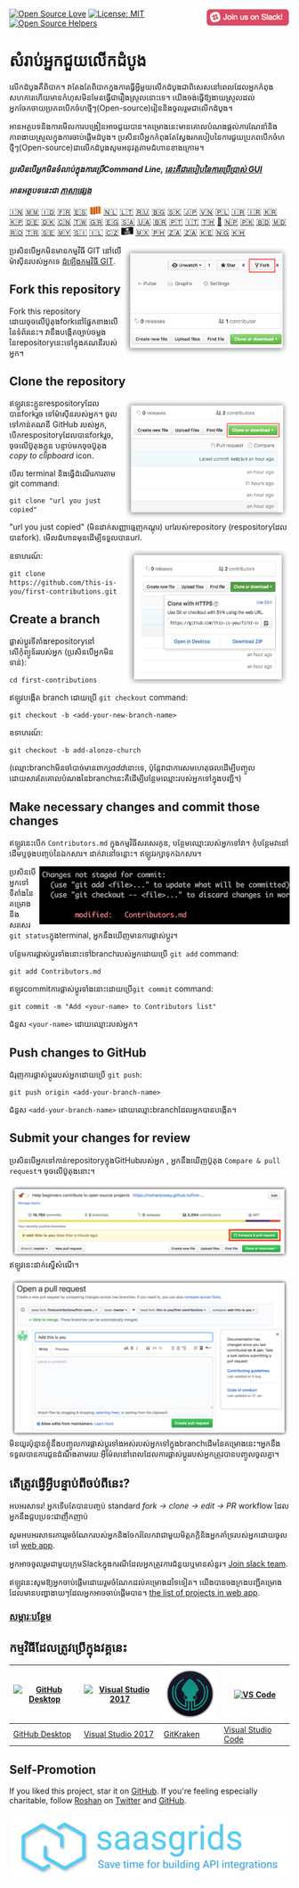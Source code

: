 [![Open Source Love](https://badges.frapsoft.com/os/v1/open-source.svg?v=103)](https://github.com/ellerbrock/open-source-badges/)
[<img align="right" width="150" src="assets/join-slack-team.png">](https://join.slack.com/t/firstcontributors/shared_invite/enQtMzE1MTYwNzI3ODQ0LTZiMDA2OGI2NTYyNjM1MTFiNTc4YTRhZTg4OWZjMzA0ZWZmY2UxYzVkMzI1ZmVmOWI4ODdkZWQwNTM2NDVmNjY)
[![License: MIT](https://img.shields.io/badge/License-MIT-green.svg)](https://opensource.org/licenses/MIT)
[![Open Source Helpers](https://www.codetriage.com/roshanjossey/first-contributions/badges/users.svg)](https://www.codetriage.com/roshanjossey/first-contributions)


# សំរាប់អ្នកជួយលើកដំបូង

លើកដំបូងគឺពិបាក។​​ វាតែងតែពិបាកក្នងការធ្វើអ្វីមួយលើកដំបូង​ ជាពិសេសនៅពេលដែលអ្នកកំពុងសហការហើយមានកំហុសមិនមែនធ្វើជារឿងស្រួលនោះទេ។ យើងចង់ធ្វើឱ្យងាយស្រួលដល់អ្នកចែកចាយប្រភពបើកចំហថ្មីៗ(Open-source)រៀននិងចូលរួមជាលើកដំបូង។

អានអត្ថបទនិងការមើលការបង្រៀនអាចជួយបាន។​ គម្រោងនេះមានគោលបំណងផ្តល់ការណែនាំនិងភាពងាយស្រួលក្នុងការចាប់ផ្តើមដំបូង។ ប្រសិនបើអ្នកកំពុងតែស្វែងរករបៀបនៃការជួយប្រភពបើកចំហថ្មីៗ(Open-source)ជាលើកដំបូងសូមអនុវត្តតាមជំហានខាងក្រោម។

#### *ប្រសិនបើអ្នកមិនទំលាប់ក្នុងការប្រើCommand Line, [នេះគឺជារបៀបនៃការប្រើ​ប្រាស់ GUI​]( #tutorials-using-other-tools )*

#### *អានអត្ថបទនេះជា [ភាសាផ្សេង](translations/Translations.md)*

[🇮🇳](translations/Translations.md)
[🇲🇲](translations/README.mm_unicode.md)
[🇮🇩](translations/README.id.md)
[🇫🇷](translations/README.fr.md)
[🇪🇸](translations/README.es.md)
[<img src="assets/catalan1.png" width="22">](translations/README.ca.md)
[🇳🇱](translations/README.nl.md)
[🇱🇹](translations/README.lt.md)
[🇷🇺](translations/README.ru.md)
[🇧🇬](translations/README.bg.md)
[:slovakia:](translations/README.slk.md)
[🇯🇵](translations/README.ja.md)
[🇻🇳](translations/README.vn.md)
[🇵🇱](translations/README.pl.md)
[🇮🇷](translations/README.fa.md)
[🇮🇷](translations/README.fa.en.md)
[🇰🇷 🇰🇵](translations/README.ko.md)
[🇩🇪](translations/README.de.md)
[🇩🇰](translations/README.da.md)
[🇨🇳](translations/README.chs.md)
[🇹🇼](translations/README.cht.md)
[🇬🇷](translations/README.gr.md)
[🇪🇬](translations/README.eg.md)
[🇸🇦](translations/README.ar.md)
[🇺🇦](translations/README.ua.md)
[🇧🇷](translations/README.pt_br.md)
[🇵🇹](translations/README.pt-pt.md)
[🇮🇹](translations/README.it.md)
[🇹🇭](translations/README.th.md)
[🏴](translations/README.gl.md)
[🇳🇵](translations/README.np.md)
[🇵🇰](translations/README.ur.md)
[:bangladesh:](translations/README.bn.md)
[🇲🇩 🇷🇴](translations/README.ro.md)
[🇹🇷](translations/README.tr.md)
[🇸🇪](translations/README.se.md)
[🇲🇾](translations/README.my.md)
[:slovenia:](translations/README.sl.md)
[🇮🇱](translations/README.hb.md)
[🇨🇿](translations/README.cs.md)
[<img src="assets/pirate.png" width="22">](translations/README.en-pirate.md)
[🇲🇽](translations/README.mx.md)
[🇵🇭](translations/README.tl.md)
[🇿🇦](translations/README.zul.md)
[🇿🇦](translations/README.afk.md)
[🇰🇪](translations/README.kws.md)
[🇳🇬](translations/README.igb.md)
[🇰🇭](translations/README.kh.md)


<img align="right" width="300" src="assets/fork.png" alt="fork this repository" />

ប្រសិនបើអ្នកមិនមានកម្មវិធី GIT នៅលើម៉ាស៊ីនរបស់អ្នកទេ [ដំឡើងកម្មវិធី GIT]( https://help.github.com/articles/set-up-git/).

## Fork this repository

Fork this repository ដោយចុចលើប៊ូតុងforkនៅផ្នែកខាងលើនៃទំព័រនេះ។
វានឹងបង្កើតច្បាប់ចម្លងនៃrepositoryនេះទៅក្នុងគណនីរបស់អ្នក។

## Clone the repository

<img align="right" width="300" src="assets/clone.png" alt="clone this repository" />

ឥឡូវនេះក្លូនrespositoryដែលបានforkរួច ទៅម៉ាស៊ីនរបស់អ្នក។ ចូលទៅកាន់គណនី GitHub របស់អ្នក, បើកrespositoryដែលបានforkរួច, ចុចលើប៊ូតុងក្លូន បន្ទាប់មកចុចប៊ូតុង *copy to clipboard* icon.

បើល terminal និងធ្វើដំណើរការតាម git command:

```
git clone "url you just copied"
```
"url you just copied" (មិនដាក់សញ្ញាធ្មេញកណ្ដុរ) urlរបស់repository (respositoryដែលបានfork). មើលជំហានមុនដើម្បីទទួលបានurl.

<img align="right" width="300" src="assets/copy-to-clipboard.png" alt="copy URL to clipboard" />

ឧទាហរណ៍:
```
git clone https://github.com/this-is-you/first-contributions.git
```

## Create a branch

ផ្លាស់ប្តូរទីតាំងrepositoryនៅលើកុំព្យូទ័ររបស់អ្នក (ប្រសិនបើអ្នកមិនទាន់):

```
cd first-contributions
```
ឥឡូវបង្កើត​ branch ដោយប្រើ `git checkout` command:
```
git checkout -b <add-your-new-branch-name>
```

ឧទាហរណ៍:
```
git checkout -b add-alonzo-church
```
(ឈ្មោះbranchមិនចាំបាច់មានពាក្យ*add*នោះទេ, ប៉ុន្តែវាជាការសមហេតុផលដើម្បីបញ្ចូលដោយសារតែគោលបំណងនៃbranchនេះគឺដើម្បីបន្ថែមឈ្មោះរបស់អ្នកទៅក្នុងបញ្ជី។)

## Make necessary changes and commit those changes

ឥឡូវនេះបើក `Contributors.md` ក្នុងកម្មវិធីសរសេរកូឌ, បន្ថែមឈ្មោះរបស់អ្នកទៅវា។ កុំបន្ថែមវានៅដើមឬចុងបញ្ចប់នៃឯកសារ។ ដាក់វានៅចន្លោះ។ ឥឡូវរក្សាទុកឯកសារ។

<img align="right" width="450" src="assets/git-status.png" alt="git status" />


ប្រសិនបើអ្នកទៅទីតាំងនៃគម្រោងនិងសរសេរ `git status`ក្នុងterminal, អ្នកនឹងឃើញមានការផ្លាស់ប្តូរ។


បន្ថែមការផ្លាស់ប្តូរទាំងនោះទៅbranchរបស់អ្នកដោយប្រើ `git add` command:

```
git add Contributors.md
```

ឥឡូវcommitការផ្លាស់ប្តូរទាំងនោះដោយប្រើ`git commit` command:
```
git commit -m "Add <your-name> to Contributors list"
```
ជំនួស `<your-name>` ដោយឈ្មោះរបស់អ្នក។

## Push changes to GitHub

ជំរុញការផ្លាស់ប្តូររបស់អ្នកដោយប្រើ `git push`:
```
git push origin <add-your-branch-name>
```
ជំនួស `<add-your-branch-name>` ដោយឈ្មោះbranchដែលអ្នកបានបង្កើត។

## Submit your changes for review

ប្រសិនបើអ្នកទៅកាន់repositoryក្នុងGitHubរបស់អ្នក , អ្នកនឹងឃើញប៊ូតុង  `Compare & pull request`។ ចុចលើប៊ូតុងនោះ។

<img style="float: right;" src="assets/compare-and-pull.png" alt="create a pull request" />

ឥឡូវនេះដាក់ស្នើសំណើ។

<img style="float: right;" src="assets/submit-pull-request.png" alt="submit pull request" />

មិនយូរប៉ុន្មានខ្ញុំនឹងបញ្ចូលការផ្លាស់ប្ដូរទាំងអស់របស់អ្នកទៅក្នុងbranchដើមនៃគម្រោងនេះ។​ អ្នកនឹងទទួលបានការជូនដំណឹង​​​​​​​​​​​​​​​​​​​តាមរយៈអ៊ីម៉ែលនៅពេលដែលការផ្លាស់ប្តូររបស់អ្នកត្រូវបានបញ្ចូលចូលគ្នា។

## តើត្រូវធ្វើអ្វីបន្ទាប់ពីចប់ពីនេះ?

អបអរសាទរ!  អ្នកទើបតែបានបញ្ចប់ standard _fork -> clone -> edit -> PR_ workflow ដែលអ្នកនឹងជួបប្រទះជាញឹកញាប់

សូមអបអរសាទរការរួមចំណែករបស់អ្នកនិងចែករំលែកវាជាមួយមិត្តភក្តិនិងអ្នកគាំទ្ររបស់អ្នកដោយចូលទៅ [web app](https://firstcontributions.github.io/#social-share).

អ្នកអាចចូលរួមជាមួយក្រុមSlackក្នុងករណីដែលអ្នកត្រូវការជំនួយឬមានសំនួរ។ [Join slack team](https://join.slack.com/t/firstcontributors/shared_invite/enQtMzE1MTYwNzI3ODQ0LTZiMDA2OGI2NTYyNjM1MTFiNTc4YTRhZTg4OWZjMzA0ZWZmY2UxYzVkMzI1ZmVmOWI4ODdkZWQwNTM2NDVmNjY).

ឥឡូវនេះសូមឱ្យអ្នកចាប់ផ្តើមដោយរួមចំណែកដល់គម្រោងដទៃទៀត។ យើងបានចងក្រងបញ្ជីគម្រោងដែលមានបញ្ហាងាយៗដែលអ្នកអាចចាប់ផ្តើមបាន។ [the list of projects in web app](https://firstcontributions.github.io/#project-list).

### [សម្ភារៈបន្ថែម](additional-material/git_workflow_scenarios/additional-material.md)


## កម្មវិធីដែលត្រូវប្រើក្នុងវគ្គនេះ

|<a href="github-desktop-tutorial.md"><img alt="GitHub Desktop" src="https://desktop.github.com/images/desktop-icon.svg" width="100"></a>|<a href="github-windows-vs2017-tutorial.md"><img alt="Visual Studio 2017" src="https://www.visualstudio.com/wp-content/uploads/2017/11/microsoft-visual-studio.svg" width="100"></a>|<a href="gitkraken-tutorial.md"><img alt="GitKraken" src="/assets/gk-icon.png" width="100"></a>|<a href="github-windows-vs-code-tutorial.md"><img alt="VS Code" src="https://upload.wikimedia.org/wikipedia/commons/2/2d/Visual_Studio_Code_1.18_icon.svg" width=100></a>|
|---|---|---|---|
|[GitHub Desktop](github-desktop-tutorial.md)|[Visual Studio 2017](github-windows-vs2017-tutorial.md)|[GitKraken](gitkraken-tutorial.md)|[Visual Studio Code](github-windows-vs-code-tutorial.md)|

## Self-Promotion

If you liked this project, star it on [GitHub](https://github.com/Roshanjossey/first-contributions).
If you're feeling especially charitable, follow [Roshan](https://roshanjossey.github.io/) on
[Twitter](https://twitter.com/sudo__bangbang) and
[GitHub](https://github.com/roshanjossey).

<a href="http://saasgrids.com"> <img alt="https://app.saasgrids.com" src="assets/saasgrids-banner.png" width="500"></a>
